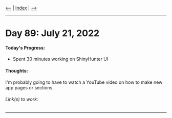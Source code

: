[<--](../Days/Day88.md) | [Index](../README.md) | [-->](../Days/Day90.md)
____
# Day 89: July 21, 2022
#### Today's Progress:
- Spent 30 minutes working on ShinyHunter UI

#### Thoughts:
I'm probably going to have to watch a YouTube video on how to make new app pages or sections.

###### Link(s) to work:

___
